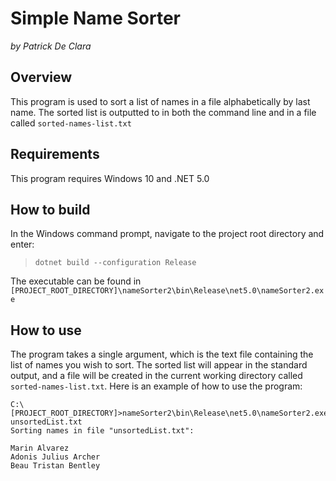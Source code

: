 Simple Name Sorter
===============
*by Patrick De Clara*

## Overview
This program is used to sort a list of names in a file alphabetically by last name. The sorted list is outputted to in both the command line and in a file called `sorted-names-list.txt`

## Requirements
This program requires Windows 10 and .NET 5.0

## How to build
In the Windows command prompt, navigate to the project root directory and enter:
>`dotnet build --configuration Release`

The executable can be found in `[PROJECT_ROOT_DIRECTORY]\nameSorter2\bin\Release\net5.0\nameSorter2.exe`

## How to use

The program takes a single argument, which is the text file containing the list of names you wish to sort. The sorted list will appear in the standard output, and a file will be created in the current working directory called `sorted-names-list.txt`. Here is an example of how to use the program:

    C:\[PROJECT_ROOT_DIRECTORY]>nameSorter2\bin\Release\net5.0\nameSorter2.exe unsortedList.txt
    Sorting names in file "unsortedList.txt":

    Marin Alvarez
    Adonis Julius Archer
    Beau Tristan Bentley